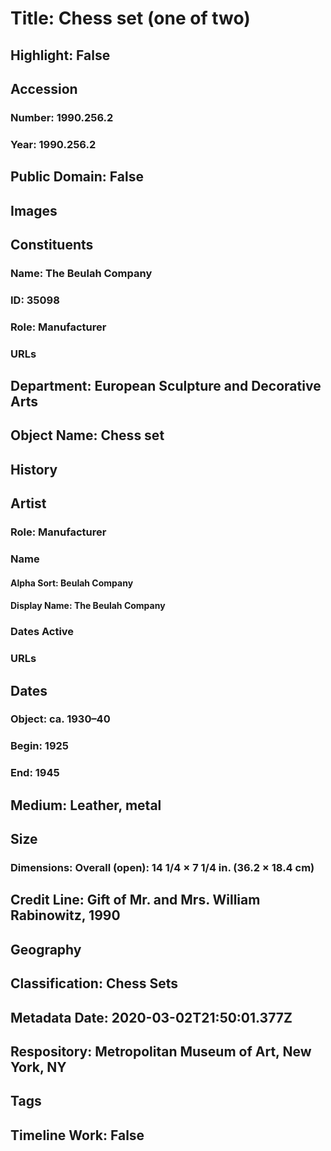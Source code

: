 # Title: Chess set (one of two)
## Highlight: False
## Accession
### Number: 1990.256.2
### Year: 1990.256.2
## Public Domain: False
## Images
## Constituents
### Name: The Beulah Company
### ID: 35098
### Role: Manufacturer
### URLs
## Department: European Sculpture and Decorative Arts
## Object Name: Chess set
## History
## Artist
### Role: Manufacturer
### Name
#### Alpha Sort: Beulah Company
#### Display Name: The Beulah Company
### Dates Active
### URLs
## Dates
### Object: ca. 1930–40
### Begin: 1925
### End: 1945
## Medium: Leather, metal
## Size
### Dimensions: Overall (open): 14 1/4 × 7 1/4 in. (36.2 × 18.4 cm)
## Credit Line: Gift of Mr. and Mrs. William Rabinowitz, 1990
## Geography
## Classification: Chess Sets
## Metadata Date: 2020-03-02T21:50:01.377Z
## Respository: Metropolitan Museum of Art, New York, NY
## Tags
## Timeline Work: False
